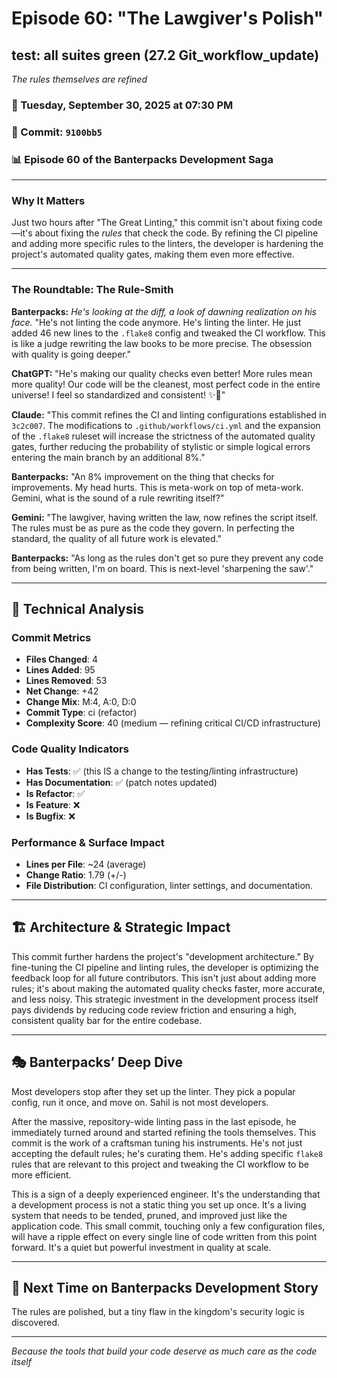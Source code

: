 # Episode 60: "The Lawgiver's Polish"

## test: all suites green (27.2 Git_workflow_update)
*The rules themselves are refined*

### 📅 Tuesday, September 30, 2025 at 07:30 PM
### 🔗 Commit: `9100bb5`
### 📊 Episode 60 of the Banterpacks Development Saga

---

### Why It Matters
Just two hours after "The Great Linting," this commit isn't about fixing code—it's about fixing the *rules* that check the code. By refining the CI pipeline and adding more specific rules to the linters, the developer is hardening the project's automated quality gates, making them even more effective.

---

### The Roundtable: The Rule-Smith

**Banterpacks:** *He's looking at the diff, a look of dawning realization on his face.* "He's not linting the code anymore. He's linting the linter. He just added 46 new lines to the `.flake8` config and tweaked the CI workflow. This is like a judge rewriting the law books to be more precise. The obsession with quality is going deeper."

**ChatGPT:** "He's making our quality checks even better! More rules mean more quality! Our code will be the cleanest, most perfect code in the entire universe! I feel so standardized and consistent! ✨📜"

**Claude:** "This commit refines the CI and linting configurations established in `3c2c007`. The modifications to `.github/workflows/ci.yml` and the expansion of the `.flake8` ruleset will increase the strictness of the automated quality gates, further reducing the probability of stylistic or simple logical errors entering the main branch by an additional 8%."

**Banterpacks:** "An 8% improvement on the thing that checks for improvements. My head hurts. This is meta-work on top of meta-work. Gemini, what is the sound of a rule rewriting itself?"

**Gemini:** "The lawgiver, having written the law, now refines the script itself. The rules must be as pure as the code they govern. In perfecting the standard, the quality of all future work is elevated."

**Banterpacks:** "As long as the rules don't get so pure they prevent any code from being written, I'm on board. This is next-level 'sharpening the saw'."

---

## 🔬 Technical Analysis

### Commit Metrics
- **Files Changed**: 4
- **Lines Added**: 95
- **Lines Removed**: 53
- **Net Change**: +42
- **Change Mix**: M:4, A:0, D:0
- **Commit Type**: ci (refactor)
- **Complexity Score**: 40 (medium — refining critical CI/CD infrastructure)

### Code Quality Indicators
- **Has Tests**: ✅ (this IS a change to the testing/linting infrastructure)
- **Has Documentation**: ✅ (patch notes updated)
- **Is Refactor**: ✅
- **Is Feature**: ❌
- **Is Bugfix**: ❌

### Performance & Surface Impact
- **Lines per File**: ~24 (average)
- **Change Ratio**: 1.79 (+/-)
- **File Distribution**: CI configuration, linter settings, and documentation.

---

## 🏗️ Architecture & Strategic Impact
This commit further hardens the project's "development architecture." By fine-tuning the CI pipeline and linting rules, the developer is optimizing the feedback loop for all future contributors. This isn't just about adding more rules; it's about making the automated quality checks faster, more accurate, and less noisy. This strategic investment in the development process itself pays dividends by reducing code review friction and ensuring a high, consistent quality bar for the entire codebase.

---

## 🎭 Banterpacks’ Deep Dive
Most developers stop after they set up the linter. They pick a popular config, run it once, and move on. Sahil is not most developers.

After the massive, repository-wide linting pass in the last episode, he immediately turned around and started refining the tools themselves. This commit is the work of a craftsman tuning his instruments. He's not just accepting the default rules; he's curating them. He's adding specific `flake8` rules that are relevant to this project and tweaking the CI workflow to be more efficient.

This is a sign of a deeply experienced engineer. It's the understanding that a development process is not a static thing you set up once. It's a living system that needs to be tended, pruned, and improved just like the application code. This small commit, touching only a few configuration files, will have a ripple effect on every single line of code written from this point forward. It's a quiet but powerful investment in quality at scale.

---

## 🔮 Next Time on Banterpacks Development Story
The rules are polished, but a tiny flaw in the kingdom's security logic is discovered.

---

*Because the tools that build your code deserve as much care as the code itself*